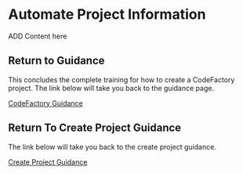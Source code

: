 # Automate Project Information
 ADD Content here

## Return to Guidance
This concludes the complete training for how to create a CodeFactory project. The link below will take you back to the guidance page.

[CodeFactory Guidance](../Overview.md)

## Return To Create Project Guidance 
The link below will take you back to the create project guidance.

[Create Project Guidance](Overview.md)

